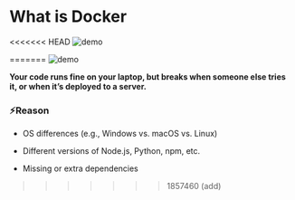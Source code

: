 # What is Docker 

<<<<<<< HEAD
![demo](https://miro.medium.com/v2/resize:fit:1000/0*DEOunKcbHW0dRlS5)


=======
![demo](https://blog.codewithdan.com/wp-content/uploads/2023/06/Docker-Logo.png)

**Your code runs fine on your laptop, but breaks when someone else tries it, or when it’s deployed to a server.**


### ⚡Reason

* OS differences (e.g., Windows vs. macOS vs. Linux)

* Different versions of Node.js, Python, npm, etc.

* Missing or extra dependencies
>>>>>>> 1857460 (add)
